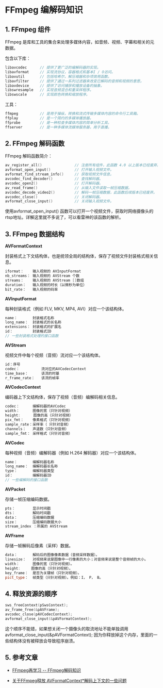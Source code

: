 # FFmpeg 编解码知识

## 1. FFmpeg 组件

FFmpeg 是库和工具的集合来处理多媒体内容，如音频、视频、字幕和相关的元数据。

包含以下库：

```cpp
libavcodec      // 提供了更广泛的编解码器的实现。
libavformat     // 实现流协议，容器格式和基本I / O访问。
libavutil       // 包括哈希尔，解压缩器和杂项效用函数。
libavfilter     // 提供了通过一系列过滤器来改变已解码的音频和视频的意思。
libavdevice     // 提供了访问捕获和播放设备的抽象。
libswresample   // 实现音频混合和重采样程序。
libswscale      // 实现颜色转换和缩放程序。
```

工具：

```cpp
ffmpeg          // 是用于操纵，转换和流式传输多媒体内容的命令行工具箱。
ffplay          // 是一个简约的多媒体播放器。
ffprobe         // 是一种检查多媒体内容的简单分析工具。
ffserver        // 是一种多媒体流媒体服务器，用于直播。
```

## 2. FFmpeg 解码函数

FFmpeg 解码函数简介：

```cpp
av_register_all()               // 注册所有组件，此函数 4.0 以上版本已经废弃。
avformat_open_input()           // 打开输入视频文件。
avformat_find_stream_info()     // 获取视频文件信息。
avcodec_find_decoder()          // 查找解码器。
avcodec_open2()                 // 打开解码器。
av_read_frame()                 // 从输入文件读取一帧压缩数据。
avcodec_decode_video2()         // 解码一帧压缩数据，此函数后续版本已经废弃。
avcodec_close()                 // 关闭解码器。
avformat_close_input()          // 关闭输入视频文件。
```

使用avformat_open_input() 函数可以打开一个视频文件，获取时网络摄像头的rtsp地址。详解这里就不多说了，可以看雷神的该函数的解析。

## 3. FFmpeg 数据结构

**AVFormatContext**

封装格式上下文结构体，也是统领全局的结构体，保存了视频文件封装格式相关信息。

```cpp
iformat：    输入视频的 AVInputFormat
nb_streams： 输入视频的 AVStream 个数
streams：    输入视频的 AVStream []数组
duration：   输入视频的时长（以微秒为单位）
bit_rate：   输入视频的码率
```

**AVInputFormat**

每种封装格式（例如 FLV, MKV, MP4, AVI）对应一个该结构体。

```cpp
name：       封装格式名称
long_name：  封装格式的长名称
extensions： 封装格式的扩展名
id：         封装格式ID
// 一些封装格式处理的接口函数
```

**AVStream**

视频文件中每个视频（音频）流对应一个该结构体。

```cpp
id：序号
codec：          流对应的AVCodecContext
time_base：      该流的时基
r_frame_rate：   该流的帧率
```

**AVCodecContext**

编码器上下文结构体，保存了视频（音频）编解码相关信息。

```cpp
codec：      编解码器的AVCodec
width：      图像的宽（只针对视频）
height:      图像的高（只针对视频）
pix_fmt：    像素格式（只针对视频）
sample_rate：采样率（ 只针对音频）
channels：   声道数（只针对音频）
sample_fmt： 采样格式（只针对音频）
```

**AVCodec**

每种视频（音频）编解码器（例如 H.264 解码器）对应一个该结构体。

```cpp
name：       编解码器名称
long_name：  编解码器长名称
type：       编解码器类型
id：         编解码器ID
// 一些编解码的接口函数
```

**AVPacket**

存储一帧压缩编码数据。

```cpp
pts：        显示时间戳
dts：        解码时间戳
data：       压缩编码数据
size：       压缩编码数据大小
stream_index ：所属的 AVStream
```

**AVFrame**

存储一帧解码后像素（采样）数据。

```cpp
data：       解码后的图像像素数据（音频采样数据）。
linesize：   对视频来说是图像中一行像素的大小；对音频来说是整个音频帧的大小。
width：      图像的宽（只针对视频）。
height:     图像的高（只针对视频）。
key_frame：  是否为关键帧（只针对视频）。
pict_type：  帧类型（只针对视频）。例如：I， P， B。
```

## 4. 释放资源的顺序

```cpp
sws_freeContext(pSwsContext);
av_frame_free(&pAVFrame);
avcodec_close(pAVCodecContext);
avformat_close_input(&pAVFormatContext);
```

这个顺序不能错，如果想关闭一个摄像头的取流地址不能单独调用 avformat_close_input(&pAVFormatContext); 因为你释放掉这个内存，里面的一些结构体没有被释放会导致程序崩溃。


## 5. 参考文章

- [FFmpeg再学习 -- FFmpeg解码知识](https://blog.csdn.net/qq_29350001/article/details/75529620)

- [关于FFmpeg释放 AVFormatContext*解码上下文的一些问题](https://www.cnblogs.com/lidabo/p/17623739.html)
